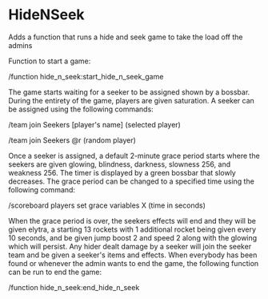 # HideNSeek
Adds a function that runs a hide and seek game to take the load off the admins


Function to start a game:

/function hide_n_seek:start_hide_n_seek_game

The game starts waiting for a seeker to be assigned shown by a bossbar. During the entirety of the game, players are given saturation. A seeker can be assigned using the following commands:

/team join Seekers [player's name] (selected player)

/team join Seekers @r (random player)

Once a seeker is assigned, a default 2-minute grace period starts where the seekers are given glowing, blindness, darkness, slowness 256, and weakness 256. The timer is displayed by a green bossbar that slowly decreases. The grace period can be changed to a specified time using the following command:

/scoreboard players set grace variables X (time in seconds)

When the grace period is over, the seekers effects will end and they will be given elytra, a starting 13 rockets with 1 additional rocket being given every 10 seconds, and be given jump boost 2 and speed 2 along with the glowing which will persist. Any hider dealt damage by a seeker will join the seeker team and be given a seeker's items and effects. When everybody has been found or whenever the admin wants to end the game, the following function can be run to end the game:

/function hide_n_seek:end_hide_n_seek
